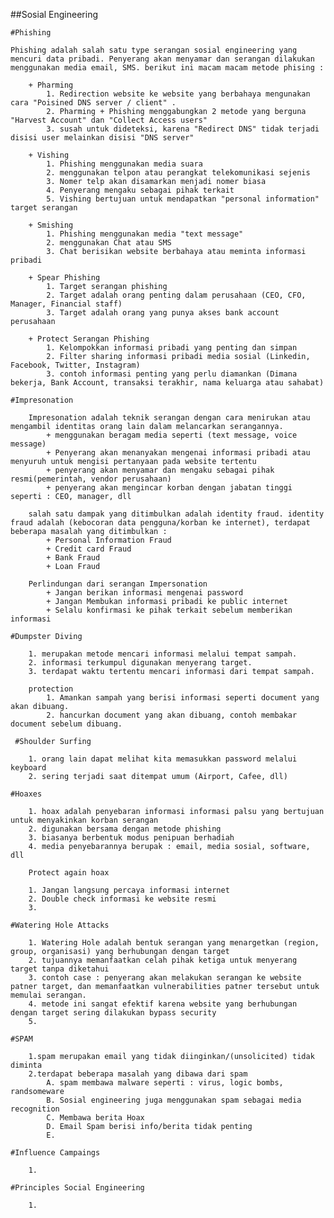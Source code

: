 ##Sosial Engineering

    #Phishing

	Phishing adalah salah satu type serangan sosial engineering yang mencuri data pribadi. Penyerang akan menyamar dan serangan dilakukan menggunakan media email, SMS. berikut ini macam macam metode phising :  

        + Pharming
            1. Redirection website ke website yang berbahaya mengunakan cara "Poisined DNS server / client" .
            2. Pharming + Phishing menggabungkan 2 metode yang berguna "Harvest Account" dan "Collect Access users"
            3. susah untuk dideteksi, karena "Redirect DNS" tidak terjadi disisi user melainkan disisi "DNS server"
        
        + Vishing
            1. Phishing menggunakan media suara
            2. menggunakan telpon atau perangkat telekomunikasi sejenis 
            3. Nomer telp akan disamarkan menjadi nomer biasa 
            4. Penyerang mengaku sebagai pihak terkait 
            5. Vishing bertujuan untuk mendapatkan "personal information" target serangan
        
        + Smishing
            1. Phishing menggunakan media "text message"
            2. menggunakan Chat atau SMS 
            3. Chat berisikan website berbahaya atau meminta informasi pribadi
        
        + Spear Phishing
            1. Target serangan phishing
            2. Target adalah orang penting dalam perusahaan (CEO, CFO, Manager, Financial staff)
            3. Target adalah orang yang punya akses bank account perusahaan 
        
        + Protect Serangan Phishing 
            1. Kelompokkan informasi pribadi yang penting dan simpan 
            2. Filter sharing informasi pribadi media sosial (Linkedin, Facebook, Twitter, Instagram)
            3. contoh informasi penting yang perlu diamankan (Dimana bekerja, Bank Account, transaksi terakhir, nama keluarga atau sahabat)

    #Impresonation

        Impresonation adalah teknik serangan dengan cara menirukan atau mengambil identitas orang lain dalam melancarkan serangannya. 
            + menggunakan beragam media seperti (text message, voice message)
            + Penyerang akan menanyakan mengenai informasi pribadi atau menyuruh untuk mengisi pertanyaan pada website tertentu 
            + penyerang akan menyamar dan mengaku sebagai pihak resmi(pemerintah, vendor perusahaan)
            + penyerang akan mengincar korban dengan jabatan tinggi seperti : CEO, manager, dll
        
        salah satu dampak yang ditimbulkan adalah identity fraud. identity fraud adalah (kebocoran data pengguna/korban ke internet), terdapat beberapa masalah yang ditimbulkan : 
            + Personal Information Fraud
            + Credit card Fraud
            + Bank Fraud
            + Loan Fraud

        Perlindungan dari serangan Impersonation 
            + Jangan berikan informasi mengenai password 
            + Jangan Membukan informasi pribadi ke public internet 
            + Selalu konfirmasi ke pihak terkait sebelum memberikan informasi 

    #Dumpster Diving 
        
        1. merupakan metode mencari informasi melalui tempat sampah. 
        2. informasi terkumpul digunakan menyerang target. 
        3. terdapat waktu tertentu mencari informasi dari tempat sampah.

        protection 
            1. Amankan sampah yang berisi informasi seperti document yang akan dibuang. 
            2. hancurkan document yang akan dibuang, contoh membakar document sebelum dibuang.

     #Shoulder Surfing

        1. orang lain dapat melihat kita memasukkan password melalui keyboard
        2. sering terjadi saat ditempat umum (Airport, Cafee, dll)

    #Hoaxes 
        
        1. hoax adalah penyebaran informasi informasi palsu yang bertujuan untuk menyakinkan korban serangan 
        2. digunakan bersama dengan metode phishing
        3. biasanya berbentuk modus penipuan berhadiah 
        4. media penyebarannya berupak : email, media sosial, software, dll 
        
        Protect again hoax 
        
        1. Jangan langsung percaya informasi internet 
        2. Double check informasi ke website resmi 
        3. 

    #Watering Hole Attacks 

        1. Watering Hole adalah bentuk serangan yang menargetkan (region, group, organisasi) yang berhubungan dengan target 
        2. tujuannya memanfaatkan celah pihak ketiga untuk menyerang target tanpa diketahui 
        3. contoh case : penyerang akan melakukan serangan ke website patner target, dan memanfaatkan vulnerabilities patner tersebut untuk memulai serangan. 
        4. metode ini sangat efektif karena website yang berhubungan dengan target sering dilakukan bypass security
        5. 

    #SPAM

        1.spam merupakan email yang tidak diinginkan/(unsolicited) tidak diminta 
        2.terdapat beberapa masalah yang dibawa dari spam 
            A. spam membawa malware seperti : virus, logic bombs, randsomeware
            B. Sosial engineering juga menggunakan spam sebagai media recognition 
            C. Membawa berita Hoax
            D. Email Spam berisi info/berita tidak penting 
            E. 

    #Influence Campaings

        1.

    #Principles Social Engineering 

        1.


            
        
            

        
        
         